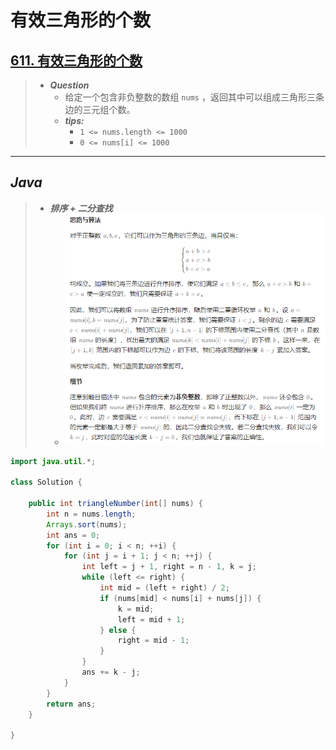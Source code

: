 # 有效三角形的个数

## [611. 有效三角形的个数](https://leetcode.cn/problems/valid-triangle-number/)

> - ***Question***
>   - 给定一个包含非负整数的数组 `nums` ，返回其中可以组成三角形三条边的三元组个数。
>   - ***tips:***
>     - `1 <= nums.length <= 1000`
>     - `0 <= nums[i] <= 1000`

---

## *Java*

> - ***排序 + 二分查找***
>   - ![image](./images/有效三角形的个数.png)

```java
import java.util.*;

class Solution {

    public int triangleNumber(int[] nums) {
        int n = nums.length;
        Arrays.sort(nums);
        int ans = 0;
        for (int i = 0; i < n; ++i) {
            for (int j = i + 1; j < n; ++j) {
                int left = j + 1, right = n - 1, k = j;
                while (left <= right) {
                    int mid = (left + right) / 2;
                    if (nums[mid] < nums[i] + nums[j]) {
                        k = mid;
                        left = mid + 1;
                    } else {
                        right = mid - 1;
                    }
                }
                ans += k - j;
            }
        }
        return ans;
    }

}
```
